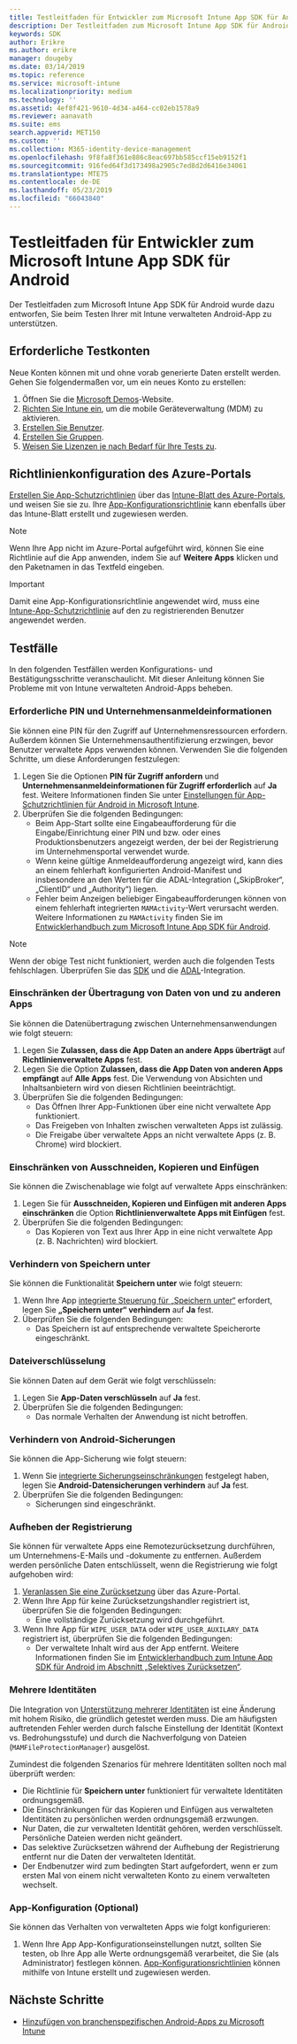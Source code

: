```yaml
---
title: Testleitfaden für Entwickler zum Microsoft Intune App SDK für Android
description: Der Testleitfaden zum Microsoft Intune App SDK für Android unterstützt Sie beim Testen Ihrer mit Intune verwalteten Android-App.
keywords: SDK
author: Erikre
ms.author: erikre
manager: dougeby
ms.date: 03/14/2019
ms.topic: reference
ms.service: microsoft-intune
ms.localizationpriority: medium
ms.technology: ''
ms.assetid: 4ef8f421-9610-4d34-a464-cc02eb1578a9
ms.reviewer: aanavath
ms.suite: ems
search.appverid: MET150
ms.custom: ''
ms.collection: M365-identity-device-management
ms.openlocfilehash: 9f8fa8f361e886c8eac697bb585ccf15eb9152f1
ms.sourcegitcommit: 916fed64f3d173498a2905c7ed8d2d6416e34061
ms.translationtype: MTE75
ms.contentlocale: de-DE
ms.lasthandoff: 05/23/2019
ms.locfileid: "66043840"
---
```

# <a name="microsoft-intune-app-sdk-for-android-developers-testing-guide"></a>Testleitfaden für Entwickler zum Microsoft Intune App SDK für Android

Der Testleitfaden zum Microsoft Intune App SDK für Android wurde dazu entworfen, Sie beim Testen Ihrer mit Intune verwalteten Android-App zu unterstützen.  

## <a name="prerequisite-test-accounts"></a>Erforderliche Testkonten
Neue Konten können mit und ohne vorab generierte Daten erstellt werden. Gehen Sie folgendermaßen vor, um ein neues Konto zu erstellen:
1. Öffnen Sie die [Microsoft Demos](https://demos.microsoft.com/environments/create/tenant)-Website. 
2. [Richten Sie Intune ein](https://docs.microsoft.com/intune/setup-steps), um die mobile Geräteverwaltung (MDM) zu aktivieren.
3. [Erstellen Sie Benutzer](https://docs.microsoft.com/intune/users-add).
4. [Erstellen Sie Gruppen](https://docs.microsoft.com/intune/groups-add).
5. [Weisen Sie Lizenzen je nach Bedarf für Ihre Tests zu](https://docs.microsoft.com/intune/licenses-assign).


## <a name="azure-portal-policy-configuration"></a>Richtlinienkonfiguration des Azure-Portals
[Erstellen Sie App-Schutzrichtlinien](https://docs.microsoft.com/intune/app-protection-policies) über das [Intune-Blatt des Azure-Portals](https://portal.azure.com/?feature.customportal=false#blade/Microsoft_Intune_Apps/MainMenu/14/selectedMenuItem/Overview), und weisen Sie sie zu. Ihre [App-Konfigurationsrichtlinie](https://docs.microsoft.com/intune/app-configuration-policies-overview) kann ebenfalls über das Intune-Blatt erstellt und zugewiesen werden.

> [!NOTE]
> Wenn Ihre App nicht im Azure-Portal aufgeführt wird, können Sie eine Richtlinie auf die App anwenden, indem Sie auf **Weitere Apps** klicken und den Paketnamen in das Textfeld eingeben.

> [!IMPORTANT]
> Damit eine App-Konfigurationsrichtlinie angewendet wird, muss eine [Intune-App-Schutzrichtlinie](https://docs.microsoft.com/intune/app-protection-policy) auf den zu registrierenden Benutzer angewendet werden.

## <a name="test-cases"></a>Testfälle

In den folgenden Testfällen werden Konfigurations- und Bestätigungsschritte veranschaulicht. Mit dieser Anleitung können Sie Probleme mit von Intune verwalteten Android-Apps beheben.

### <a name="required-pin-and-corporate-credentials"></a>Erforderliche PIN und Unternehmensanmeldeinformationen

Sie können eine PIN für den Zugriff auf Unternehmensressourcen erfordern. Außerdem können Sie Unternehmensauthentifizierung erzwingen, bevor Benutzer verwaltete Apps verwenden können. Verwenden Sie die folgenden Schritte, um diese Anforderungen festzulegen:

1. Legen Sie die Optionen **PIN für Zugriff anfordern** und **Unternehmensanmeldeinformationen für Zugriff erforderlich** auf **Ja** fest. Weitere Informationen finden Sie unter [Einstellungen für App-Schutzrichtlinien für Android in Microsoft Intune](app-protection-policy-settings-android.md#access-requirements).
2. Überprüfen Sie die folgenden Bedingungen:
    - Beim App-Start sollte eine Eingabeaufforderung für die Eingabe/Einrichtung einer PIN und bzw. oder eines Produktionsbenutzers angezeigt werden, der bei der Registrierung im Unternehmensportal verwendet wurde.
    - Wenn keine gültige Anmeldeaufforderung angezeigt wird, kann dies an einem fehlerhaft konfigurierten Android-Manifest und insbesondere an den Werten für die ADAL-Integration („SkipBroker“, „ClientID“ und „Authority“) liegen.
    - Fehler beim Anzeigen beliebiger Eingabeaufforderungen können von einem fehlerhaft integrierten `MAMActivity`-Wert verursacht werden. Weitere Informationen zu `MAMActivity` finden Sie im [Entwicklerhandbuch zum Microsoft Intune App SDK für Android](app-sdk-android.md).

> [!NOTE] 
> Wenn der obige Test nicht funktioniert, werden auch die folgenden Tests fehlschlagen. Überprüfen Sie das [SDK](app-sdk-android.md##sdk-integration) und die [ADAL](app-sdk-android.md#configure-azure-active-directory-authentication-library-adal)-Integration.

### <a name="restrict-transferring-and-receiving-data-with-other-apps"></a>Einschränken der Übertragung von Daten von und zu anderen Apps
Sie können die Datenübertragung zwischen Unternehmensanwendungen wie folgt steuern:

1. Legen Sie **Zulassen, dass die App Daten an andere Apps überträgt** auf **Richtlinienverwaltete Apps** fest.
2. Legen Sie die Option **Zulassen, dass die App Daten von anderen Apps empfängt** auf **Alle Apps** fest. Die Verwendung von Absichten und Inhaltsanbietern wird von diesen Richtlinien beeinträchtigt.
3. Überprüfen Sie die folgenden Bedingungen:
    - Das Öffnen Ihrer App-Funktionen über eine nicht verwaltete App funktioniert.
    - Das Freigeben von Inhalten zwischen verwalteten Apps ist zulässig.
    - Die Freigabe über verwaltete Apps an nicht verwaltete Apps (z. B. Chrome) wird blockiert.

### <a name="restrict-cut-copy-and-paste"></a>Einschränken von Ausschneiden, Kopieren und Einfügen
Sie können die Zwischenablage wie folgt auf verwaltete Apps einschränken:

1. Legen Sie für **Ausschneiden, Kopieren und Einfügen mit anderen Apps einschränken** die Option **Richtlinienverwaltete Apps mit Einfügen** fest.
2. Überprüfen Sie die folgenden Bedingungen:
    - Das Kopieren von Text aus Ihrer App in eine nicht verwaltete App (z. B. Nachrichten) wird blockiert.

### <a name="prevent-save-as"></a>Verhindern von **Speichern unter**
Sie können die Funktionalität **Speichern unter** wie folgt steuern:

1. Wenn Ihre App [integrierte Steuerung für „Speichern unter“](app-sdk-android.md#example-determine-if-saving-to-device-or-cloud-storage-is-permitted) erfordert, legen Sie **„Speichern unter“ verhindern** auf **Ja** fest.
2. Überprüfen Sie die folgenden Bedingungen:
    - Das Speichern ist auf entsprechende verwaltete Speicherorte eingeschränkt.

### <a name="file-encryption"></a>Dateiverschlüsselung
Sie können Daten auf dem Gerät wie folgt verschlüsseln:

1. Legen Sie **App-Daten verschlüsseln** auf **Ja** fest.
2. Überprüfen Sie die folgenden Bedingungen:
    - Das normale Verhalten der Anwendung ist nicht betroffen.

### <a name="prevent-android-backups"></a>Verhindern von Android-Sicherungen
Sie können die App-Sicherung wie folgt steuern:

1. Wenn Sie [integrierte Sicherungseinschränkungen](app-sdk-android.md#protecting-backup-data) festgelegt haben, legen Sie **Android-Datensicherungen verhindern** auf **Ja** fest.
2. Überprüfen Sie die folgenden Bedingungen:
    - Sicherungen sind eingeschränkt.

### <a name="unenrollment"></a>Aufheben der Registrierung
Sie können für verwaltete Apps eine Remotezurücksetzung durchführen, um Unternehmens-E-Mails und -dokumente zu entfernen. Außerdem werden persönliche Daten entschlüsselt, wenn die Registrierung wie folgt aufgehoben wird:

1. [Veranlassen Sie eine Zurücksetzung](https://docs.microsoft.com/intune/apps-selective-wipe) über das Azure-Portal.
2. Wenn Ihre App für keine Zurücksetzungshandler registriert ist, überprüfen Sie die folgenden Bedingungen:
    - Eine vollständige Zurücksetzung wird durchgeführt.
3. Wenn Ihre App für `WIPE_USER_DATA` oder `WIPE_USER_AUXILARY_DATA` registriert ist, überprüfen Sie die folgenden Bedingungen:
    - Der verwaltete Inhalt wird aus der App entfernt. Weitere Informationen finden Sie im [Entwicklerhandbuch zum Intune App SDK für Android im Abschnitt „Selektives Zurücksetzen“](app-sdk-android.md#selective-wipe).

### <a name="multi-identity"></a>Mehrere Identitäten
Die Integration von [Unterstützung mehrerer Identitäten](app-sdk-android.md#multi-identity-optional) ist eine Änderung mit hohem Risiko, die gründlich getestet werden muss. Die am häufigsten auftretenden Fehler werden durch falsche Einstellung der Identität (Kontext vs. Bedrohungsstufe) und durch die Nachverfolgung von Dateien (`MAMFileProtectionManager`) ausgelöst.

Zumindest die folgenden Szenarios für mehrere Identitäten sollten noch mal überprüft werden:

- Die Richtlinie für **Speichern unter** funktioniert für verwaltete Identitäten ordnungsgemäß.
- Die Einschränkungen für das Kopieren und Einfügen aus verwalteten Identitäten zu persönlichen werden ordnungsgemäß erzwungen.
- Nur Daten, die zur verwalteten Identität gehören, werden verschlüsselt. Persönliche Dateien werden nicht geändert.
- Das selektive Zurücksetzen während der Aufhebung der Registrierung entfernt nur die Daten der verwalteten Identität.
- Der Endbenutzer wird zum bedingten Start aufgefordert, wenn er zum ersten Mal von einem nicht verwalteten Konto zu einem verwalteten wechselt.

### <a name="app-configuration-optional"></a>App-Konfiguration (Optional)
Sie können das Verhalten von verwalteten Apps wie folgt konfigurieren:

1. Wenn Ihre App App-Konfigurationseinstellungen nutzt, sollten Sie testen, ob Ihre App alle Werte ordnungsgemäß verarbeitet, die Sie (als Administrator) festlegen können. [App-Konfigurationsrichtlinien](https://docs.microsoft.com/intune/app-configuration-policies-overview) können mithilfe von Intune erstellt und zugewiesen werden.

## <a name="next-steps"></a>Nächste Schritte

- [Hinzufügen von branchenspezifischen Android-Apps zu Microsoft Intune](lob-apps-android.md)
